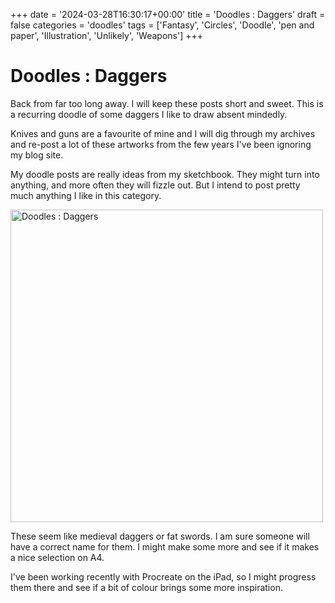 +++
date = '2024-03-28T16:30:17+00:00'
title = 'Doodles : Daggers'
draft = false
categories = 'doodles'
tags = ['Fantasy', 'Circles', 'Doodle', 'pen and paper', 'Illustration', 'Unlikely', 'Weapons']
+++

# Doodles : Daggers

Back from far too long away. I will keep these posts short and sweet. This is a recurring doodle of some daggers I like to draw absent mindedly.

Knives and guns are a favourite of mine and I will dig through my archives and re-post a lot of these artworks from the few years I've been ignoring my blog site.

My doodle posts are really ideas from my sketchbook. They might turn into anything, and more often they will fizzle out. But I intend to post pretty much anything I like in this category.

<a data-flickr-embed="true" data-header="true" data-footer="true" href="https://www.flickr.com/photos/mydoghasnonose/53616512388/in/album-72157710194279536" title="Doodles : Daggers"><img src="https://live.staticflickr.com/65535/53616512388_45e8f1ee90.jpg" width="500" height="500" alt="Doodles : Daggers"/></a><script async src="//embedr.flickr.com/assets/client-code.js" charset="utf-8"></script>

These seem like medieval daggers or fat swords. I am sure someone will have a correct name for them. I might make some more and see if it makes a nice selection on A4.

I've been working recently with Procreate on the iPad, so I might progress them there and see if a bit of colour brings some more inspiration.

